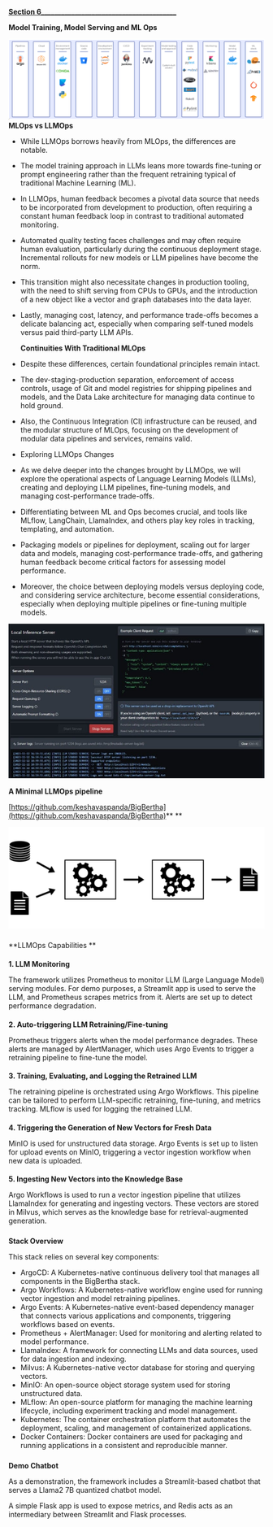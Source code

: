 **<span style="text-decoration:underline;">Section 6________________________________________</span>**

**Model Training, Model Serving and ML Ops**


![alt_text](images/image32.png "image_tooltip")
**MLOps vs LLMOps**



* While LLMOps borrows heavily from MLOps, the differences are notable.
*  The model training approach in LLMs leans more towards fine-tuning or prompt engineering rather than the frequent retraining typical of traditional Machine Learning (ML).
*  In LLMOps, human feedback becomes a pivotal data source that needs to be incorporated from development to production, often requiring a constant human feedback loop in contrast to traditional automated monitoring.
* Automated quality testing faces challenges and may often require human evaluation, particularly during the continuous deployment stage. Incremental rollouts for new models or LLM pipelines have become the norm.
*  This transition might also necessitate changes in production tooling, with the need to shift serving from CPUs to GPUs, and the introduction of a new object like a vector and graph databases  into the data layer.
* Lastly, managing cost, latency, and performance trade-offs becomes a delicate balancing act, especially when comparing self-tuned models versus paid third-party LLM APIs.

    **Continuities With Traditional MLOps**

* Despite these differences, certain foundational principles remain intact.
* The dev-staging-production separation, enforcement of access controls, usage of Git and model registries for shipping pipelines and models, and the Data Lake architecture for managing data continue to hold ground. 
* Also, the Continuous Integration (CI) infrastructure can be reused, and the modular structure of MLOps, focusing on the development of modular data pipelines and services, remains valid.
* Exploring LLMOps Changes
* As we delve deeper into the changes brought by LLMOps, we will explore the operational aspects of Language Learning Models (LLMs), creating and deploying LLM pipelines, fine-tuning models, and managing cost-performance trade-offs.
* Differentiating between ML and Ops becomes crucial, and tools like MLflow, LangChain, LlamaIndex, and others play key roles in tracking, templating, and automation. 
* Packaging models or pipelines for deployment, scaling out for larger data and models, managing cost-performance trade-offs, and gathering human feedback become critical factors for assessing model performance. 
* Moreover, the choice between deploying models versus deploying code, and considering service architecture, become essential considerations, especially when deploying multiple pipelines or fine-tuning multiple models.





![alt_text](images/image33.png "image_tooltip")


**A Minimal LLMOps pipeline**

[https://github.com/keshavaspanda/BigBertha](https://github.com/keshavaspanda/BigBertha)** **




![alt_text](images/image34.png "image_tooltip")



### 
**LLMOps Capabilities **


#### 
**1. LLM Monitoring**

The framework utilizes Prometheus to monitor LLM (Large Language Model) serving modules. For demo purposes, a Streamlit app is used to serve the LLM, and Prometheus scrapes metrics from it. Alerts are set up to detect performance degradation.


#### 
**2. Auto-triggering LLM Retraining/Fine-tuning**

 Prometheus triggers alerts when the model performance degrades. These alerts are managed by AlertManager, which uses Argo Events to trigger a retraining pipeline to fine-tune the model.


#### 
**3. Training, Evaluating, and Logging the Retrained LLM**

The retraining pipeline is orchestrated using Argo Workflows. This pipeline can be tailored to perform LLM-specific retraining, fine-tuning, and metrics tracking. MLflow is used for logging the retrained LLM.


#### 
**4. Triggering the Generation of New Vectors for Fresh Data**

 MinIO is used for unstructured data storage. Argo Events is set up to listen for upload events on MinIO, triggering a vector ingestion workflow when new data is uploaded.


#### 
**5. Ingesting New Vectors into the Knowledge Base**

Argo Workflows is used to run a vector ingestion pipeline that utilizes LlamaIndex for generating and ingesting vectors. These vectors are stored in Milvus, which serves as the knowledge base for retrieval-augmented generation.


### 
**Stack Overview**

This stack relies on several key components:



* ArgoCD: A Kubernetes-native continuous delivery tool that manages all components in the BigBertha stack.
* Argo Workflows: A Kubernetes-native workflow engine used for running vector ingestion and model retraining pipelines.
* Argo Events: A Kubernetes-native event-based dependency manager that connects various applications and components, triggering workflows based on events.
* Prometheus + AlertManager: Used for monitoring and alerting related to model performance.
* LlamaIndex: A framework for connecting LLMs and data sources, used for data ingestion and indexing.
* Milvus: A Kubernetes-native vector database for storing and querying vectors.
* MinIO: An open-source object storage system used for storing unstructured data.
* MLflow: An open-source platform for managing the machine learning lifecycle, including experiment tracking and model management.
* Kubernetes: The container orchestration platform that automates the deployment, scaling, and management of containerized applications.
* Docker Containers: Docker containers are used for packaging and running applications in a consistent and reproducible manner.

### 
**Demo Chatbot**


As a demonstration, the framework includes a Streamlit-based chatbot that serves a Llama2 7B quantized chatbot model. 

A simple Flask app is used to expose metrics, and Redis acts as an intermediary between Streamlit and Flask processes.